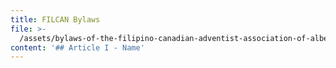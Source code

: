 ```yaml
---
title: FILCAN Bylaws
file: >-
  /assets/bylaws-of-the-filipino-canadian-adventist-association-of-alberta-final-draft.pdf
content: '## Article I - Name'
---
```


